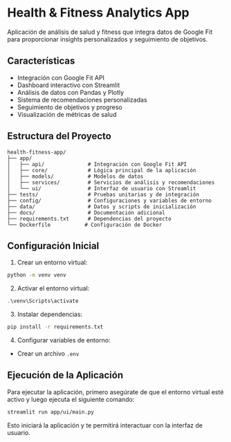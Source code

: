 # Health & Fitness Analytics App

Aplicación de análisis de salud y fitness que integra datos de Google Fit para proporcionar insights personalizados y seguimiento de objetivos.

## Características

- Integración con Google Fit API
- Dashboard interactivo con Streamlit
- Análisis de datos con Pandas y Plotly
- Sistema de recomendaciones personalizadas
- Seguimiento de objetivos y progreso
- Visualización de métricas de salud

## Estructura del Proyecto

```
health-fitness-app/
├── app/
│   ├── api/              # Integración con Google Fit API
│   ├── core/             # Lógica principal de la aplicación
│   ├── models/           # Modelos de datos
│   ├── services/         # Servicios de análisis y recomendaciones
│   └── ui/               # Interfaz de usuario con Streamlit
├── tests/                # Pruebas unitarias y de integración
├── config/               # Configuraciones y variables de entorno
├── data/                 # Datos y scripts de inicialización
├── docs/                 # Documentación adicional
├── requirements.txt      # Dependencias del proyecto
└── Dockerfile           # Configuración de Docker
```

## Configuración Inicial

1. Crear un entorno virtual:
```bash
python -m venv venv
```

2. Activar el entorno virtual:
```powershell
.\venv\Scripts\activate
```

3. Instalar dependencias:
```bash
pip install -r requirements.txt
```

4. Configurar variables de entorno:
- Crear un archivo `.env`

## Ejecución de la Aplicación

Para ejecutar la aplicación, primero asegúrate de que el entorno virtual esté activo y luego ejecuta el siguiente comando:

```bash
streamlit run app/ui/main.py
```

Esto iniciará la aplicación y te permitirá interactuar con la interfaz de usuario.

